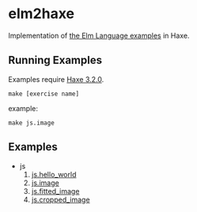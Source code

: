 # elm2haxe

Implementation of [the Elm Language
examples](http://elm-lang.org/Examples.elm) in Haxe.

## Running Examples

Examples require [Haxe 3.2.0](http://haxe.org/download/).

```
make [exercise name]
```

example:

```
make js.image
```

## Examples

- js
  1. [js.hello_world](js/hello_world)
  2. [js.image](js/image)
  3. [js.fitted_image](js/fitted_image)
  4. [js.cropped_image](js/cropped_image)
